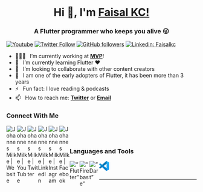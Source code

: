 <h1 align="center"> Hi 👋, I'm <a href="https://www.youtube.com/channel/UCy1uPSN4Wy9tu6XyYIW_bAw">Faisal KC!</a></h1>
<h3 align="center">A Flutter programmer who keeps you alive 😜</h3>

[![Youtube](https://img.shields.io/static/v1?label=Coder&message=Subscribe&logo=YouTube&color=FF0000&style=for-the-badge)][youtube]
[![Twitter Follow](https://img.shields.io/twitter/follow/faisalkc4u?color=1DA1F2&label=Followers&logo=twitter&style=for-the-badge)][twitter]
[![GitHub followers](https://img.shields.io/github/followers/faisalkc4u?logo=GitHub&style=for-the-badge)][github]
[![Linkedin: Faisalkc](https://img.shields.io/badge/-CONNECT-blue?style=for-the-badge&logo=Linkedin&link=https://www.linkedin.com/in/faisalkc/)][linkedin]

- 👨🏻‍💻 &ensp;I’m currently working at [**MVP**][mvp]!
- 🌱 &ensp;I’m currently learning Flutter ❤️
- 👯 &ensp;I’m looking to collaborate with other content creators
- 🗿 &ensp;I am one of the early adopters of Flutter, it has been more than 3 years
- ⚡ &ensp;Fun fact: I love reading & podcasts
- 📫 &ensp;How to reach me: [**Twitter**][twitter] or [**Email**][email]

### Connect With Me

[<img align="left" alt="Johannes Milke | Website" width="28px" src="https://firebasestorage.googleapis.com/v0/b/web-johannesmilke.appspot.com/o/other%2Fsocial%2Fwebsite.png?alt=media" />][website]
[<img align="left" alt="Johannes Milke | YouTube" width="28px" src="https://firebasestorage.googleapis.com/v0/b/web-johannesmilke.appspot.com/o/other%2Fsocial%2Fyoutube.png?alt=media" />][youtube]
[<img align="left" alt="Johannes Milke | Twitter" width="28px" src="https://firebasestorage.googleapis.com/v0/b/web-johannesmilke.appspot.com/o/other%2Fsocial%2Ftwitter.png?alt=media" />][twitter]
[<img align="left" alt="Johannes Milke | LinkedIn" width="28px" src="https://firebasestorage.googleapis.com/v0/b/web-johannesmilke.appspot.com/o/other%2Fsocial%2Flinkedin.png?alt=media" />][linkedin]

[<img align="left" alt="Johannes Milke | Instagram" width="28px" src="https://firebasestorage.googleapis.com/v0/b/web-johannesmilke.appspot.com/o/other%2Fsocial%2Finstagram.png?alt=media" />][instagram]
[<img align="left" alt="Johannes Milke | Facebook" width="28px" src="https://firebasestorage.googleapis.com/v0/b/web-johannesmilke.appspot.com/o/other%2Fsocial%2Ffacebook.png?alt=media" />][facebook]


<br />
<br />

### Languages and Tools
[<img align="left" alt=“Flutter” width="26px" src="https://www.vectorlogo.zone/logos/flutterio/flutterio-icon.svg" />][youtube]
[<img align="left" alt=“Firebase” width="26px" src="https://www.vectorlogo.zone/logos/firebase/firebase-icon.svg" />][youtube]
[<img align="left" alt=“Dart” width="26px" src="https://www.vectorlogo.zone/logos/dartlang/dartlang-icon.svg" />][youtube]
[<img align="left" alt=“Github” width="26px" src="https://raw.githubusercontent.com/github/explore/80688e429a7d4ef2fca1e82350fe8e3517d3494d/topics/visual-studio-code/visual-studio-code.png" />][youtube]



<br />
<br />

---


[website]: https://johannesmilke.com
[twitter]: https://twitter.com/intent/follow?screen_name=faisalkc4u
[youtube]: https://www.youtube.com/channel/UCy1uPSN4Wy9tu6XyYIW_bAw?sub_confirmation=1
[linkedin]: https://linkedin.com/in/faisalkc
[github]: https://github.com/faisalkc4u
[instagram]: https://www.instagram.com/f.a.i.s.y
[facebook]: https://www.facebook.com/faisalkcfaisy
[mvp]: https://www.mvp-apps.ae
[email]: mailto:faisalkc4u@gmail.com
